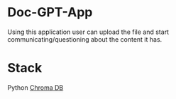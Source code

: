 # Doc-GPT-App
Using this application user can upload the file and start communicating/questioning about the content it has.


# Stack
Python
[Chroma DB](https://docs.trychroma.com/getting-started)
